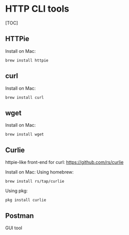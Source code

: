 # HTTP CLI tools
[TOC]

## HTTPie    
Install on Mac:
```
brew install httpie
```

## curl      
Install on Mac:
```
brew install curl
```

## wget      
Install on Mac:
```
brew install wget
```

## Curlie 	
httpie-like front-end for curl:
https://github.com/rs/curlie

Install on Mac:
Using homebrew:
```
brew install rs/tap/curlie
```
Using pkg:
```
pkg install curlie
```

## Postman	
GUI tool
